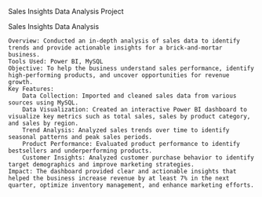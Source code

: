 Sales Insights Data Analysis Project

Sales Insights Data Analysis

    Overview: Conducted an in-depth analysis of sales data to identify trends and provide actionable insights for a brick-and-mortar business.
    Tools Used: Power BI, MySQL
    Objective: To help the business understand sales performance, identify high-performing products, and uncover opportunities for revenue growth.
    Key Features:
        Data Collection: Imported and cleaned sales data from various sources using MySQL.
        Data Visualization: Created an interactive Power BI dashboard to visualize key metrics such as total sales, sales by product category, and sales by region.
        Trend Analysis: Analyzed sales trends over time to identify seasonal patterns and peak sales periods.
        Product Performance: Evaluated product performance to identify bestsellers and underperforming products.
        Customer Insights: Analyzed customer purchase behavior to identify target demographics and improve marketing strategies.
    Impact: The dashboard provided clear and actionable insights that helped the business increase revenue by at least 7% in the next quarter, optimize inventory management, and enhance marketing efforts.
